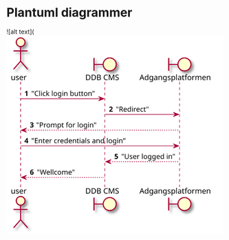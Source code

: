 # Plantuml diagrammer

![alt text](![alt text](/docs/DDB-CMS_login.svg? "DDB CMS Login Plantuml sequence diagram")
